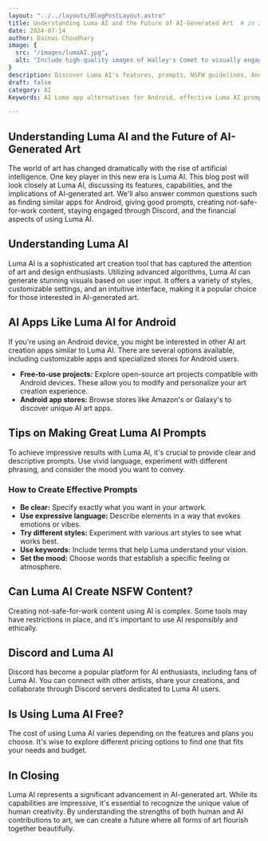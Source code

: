 ```yaml
---
layout: "../../layouts/BlogPostLayout.astro"
title: Understanding Luma AI and the Future of AI-Generated Art  # in 31 charecters
date: 2024-07-14
author: Dainwi Choudhary
image: {
  src: "/images/lumaAI.jpg",
  alt: "Include high-quality images of Halley's Comet to visually engage your audience. Don't forget to add alt text to your images, which provides a brief description for search engines and visually impaired readers.",
}
description: Discover Luma AI's features, prompts, NSFW guidelines, Android alternatives, and the future of AI-generated art #in 128 charecters
draft: false
category: AI
Keywords: AI Luma app alternatives for Android, effective Luma AI prompts, NSFW content creation, Discord community, pricing details.

---
```



## Understanding Luma AI and the Future of AI-Generated Art

The world of art has changed dramatically with the rise of artificial intelligence. One key player in this new era is Luma AI. This blog post will look closely at Luma AI, discussing its features, capabilities, and the implications of AI-generated art. We'll also answer common questions such as finding similar apps for Android, giving good prompts, creating not-safe-for-work content, staying engaged through Discord, and the financial aspects of using Luma AI.

## Understanding Luma AI

Luma AI is a sophisticated art creation tool that has captured the attention of art and design enthusiasts. Utilizing advanced algorithms, Luma AI can generate stunning visuals based on user input. It offers a variety of styles, customizable settings, and an intuitive interface, making it a popular choice for those interested in AI-generated art.

## AI Apps Like Luma AI for Android

If you're using an Android device, you might be interested in other AI art creation apps similar to Luma AI. There are several options available, including customizable apps and specialized stores for Android users.

- **Free-to-use projects:** Explore open-source art projects compatible with Android devices. These allow you to modify and personalize your art creation experience.
- **Android app stores:** Browse stores like Amazon's or Galaxy's to discover unique AI art apps.

## Tips on Making Great Luma AI Prompts

To achieve impressive results with Luma AI, it's crucial to provide clear and descriptive prompts. Use vivid language, experiment with different phrasing, and consider the mood you want to convey.

### How to Create Effective Prompts

- **Be clear:** Specify exactly what you want in your artwork.
- **Use expressive language:** Describe elements in a way that evokes emotions or vibes.
- **Try different styles:** Experiment with various art styles to see what works best.
- **Use keywords:** Include terms that help Luma understand your vision.
- **Set the mood:** Choose words that establish a specific feeling or atmosphere.

## Can Luma AI Create NSFW Content?

Creating not-safe-for-work content using AI is complex. Some tools may have restrictions in place, and it's important to use AI responsibly and ethically.

## Discord and Luma AI

Discord has become a popular platform for AI enthusiasts, including fans of Luma AI. You can connect with other artists, share your creations, and collaborate through Discord servers dedicated to Luma AI users.

## Is Using Luma AI Free?

The cost of using Luma AI varies depending on the features and plans you choose. It's wise to explore different pricing options to find one that fits your needs and budget.

## In Closing

Luma AI represents a significant advancement in AI-generated art. While its capabilities are impressive, it's essential to recognize the unique value of human creativity. By understanding the strengths of both human and AI contributions to art, we can create a future where all forms of art flourish together beautifully.
